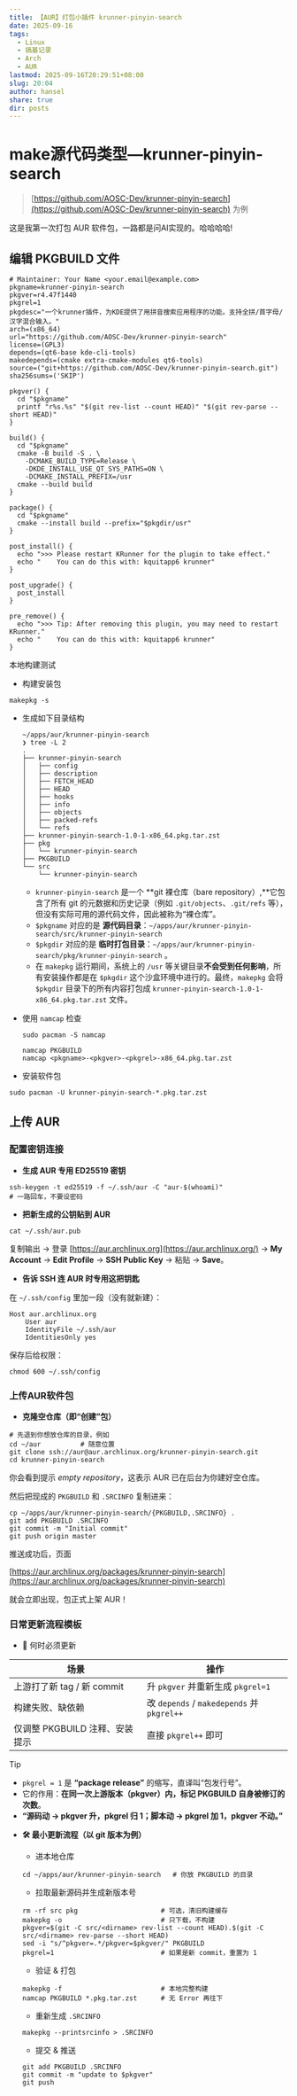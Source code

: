 ```yaml
---
title: 【AUR】打包小插件 krunner-pinyin-search
date: 2025-09-16
tags:
  - Linux
  - 搞基记录
  - Arch
  - AUR
lastmod: 2025-09-16T20:29:51+08:00
slug: 20:04
author: hansel
share: true
dir: posts
---
```

# make源代码类型—krunner-pinyin-search

> [https://github.com/AOSC-Dev/krunner-pinyin-search](https://github.com/AOSC-Dev/krunner-pinyin-search) 为例

这是我第一次打包 AUR 软件包，一路都是问AI实现的。哈哈哈哈!
## 编辑 PKGBUILD 文件

```Shell
# Maintainer: Your Name <your.email@example.com>
pkgname=krunner-pinyin-search
pkgver=r4.47f1440
pkgrel=1
pkgdesc="一个krunner插件，为KDE提供了用拼音搜索应用程序的功能。支持全拼/首字母/汉字混合输入。"
arch=(x86_64)
url="https://github.com/AOSC-Dev/krunner-pinyin-search"
license=(GPL3)
depends=(qt6-base kde-cli-tools)
makedepends=(cmake extra-cmake-modules qt6-tools)
source=("git+https://github.com/AOSC-Dev/krunner-pinyin-search.git")
sha256sums=('SKIP')

pkgver() {
  cd "$pkgname"
  printf "r%s.%s" "$(git rev-list --count HEAD)" "$(git rev-parse --short HEAD)"
}

build() {
  cd "$pkgname"
  cmake -B build -S . \
    -DCMAKE_BUILD_TYPE=Release \
    -DKDE_INSTALL_USE_QT_SYS_PATHS=ON \
    -DCMAKE_INSTALL_PREFIX=/usr
  cmake --build build
}

package() {
  cd "$pkgname"
  cmake --install build --prefix="$pkgdir/usr"
}

post_install() {
  echo ">>> Please restart KRunner for the plugin to take effect."
  echo "    You can do this with: kquitapp6 krunner"
}

post_upgrade() {
  post_install
}

pre_remove() {
  echo ">>> Tip: After removing this plugin, you may need to restart KRunner."
  echo "    You can do this with: kquitapp6 krunner"
}
```

本地构建测试

- 构建安装包

```shell
makepkg -s
```

- 生成如下目录结构

    ```Shell
    ~/apps/aur/krunner-pinyin-search
    ❯ tree -L 2
    .
    ├── krunner-pinyin-search
    │   ├── config
    │   ├── description
    │   ├── FETCH_HEAD
    │   ├── HEAD
    │   ├── hooks
    │   ├── info
    │   ├── objects
    │   ├── packed-refs
    │   └── refs
    ├── krunner-pinyin-search-1.0-1-x86_64.pkg.tar.zst
    ├── pkg
    │   └── krunner-pinyin-search
    ├── PKGBUILD
    └── src
        └── krunner-pinyin-search
    ```
    
    - `krunner-pinyin-search` 是一个 **git 裸仓库（bare repository）,**它包含了所有 git 的元数据和历史记录（例如 `.git/objects`、`.git/refs` 等），但没有实际可用的源代码文件，因此被称为“裸仓库”。
    - `$pkgname` 对应的是 **源代码目录**：`~/apps/aur/krunner-pinyin-search/src/krunner-pinyin-search`
    - `$pkgdir` 对应的是 **临时打包目录**：`~/apps/aur/krunner-pinyin-search/pkg/krunner-pinyin-search` 。
    - 在 `makepkg` 运行期间，系统上的 `/usr` 等关键目录**不会受到任何影响**，所有安装操作都是在 `$pkgdir` 这个沙盒环境中进行的。最终，`makepkg` 会将 `$pkgdir` 目录下的所有内容打包成 `krunner-pinyin-search-1.0-1-x86_64.pkg.tar.zst` 文件。
- 使用 `namcap` 检查
    
    ```Shell
    sudo pacman -S namcap
    ```
    
    ```Shell
    namcap PKGBUILD
    namcap <pkgname>-<pkgver>-<pkgrel>-x86_64.pkg.tar.zst
    ```

- 安装软件包

```shell
sudo pacman -U krunner-pinyin-search-*.pkg.tar.zst
```

## 上传 AUR

### 配置密钥连接

- **生成 AUR 专用 ED25519 密钥**

```Shell
ssh-keygen -t ed25519 -f ~/.ssh/aur -C "aur-$(whoami)"
# 一路回车，不要设密码
```

- **把新生成的公钥贴到 AUR**

```Shell
cat ~/.ssh/aur.pub
```

复制输出 → 登录 [https://aur.archlinux.org](https://aur.archlinux.org/) → **My Account** → **Edit Profile** → **SSH Public Key** → 粘贴 → **Save**。

- **告诉 SSH 连 AUR 时专用这把钥匙**

在 `~/.ssh/config` 里加一段（没有就新建）：

```Shell
Host aur.archlinux.org
    User aur
    IdentityFile ~/.ssh/aur
    IdentitiesOnly yes
```

保存后给权限：

```Shell
chmod 600 ~/.ssh/config
```

### 上传AUR软件包

- **克隆空仓库（即“创建”包）**

```Shell
# 先退到你想放仓库的目录，例如
cd ~/aur          # 随意位置
git clone ssh://aur@aur.archlinux.org/krunner-pinyin-search.git
cd krunner-pinyin-search
```

你会看到提示 _empty repository_，这表示 AUR 已在后台为你建好空仓库。

然后把现成的 `PKGBUILD` 和 `.SRCINFO` 复制进来：

```Shell
cp ~/apps/aur/krunner-pinyin-search/{PKGBUILD,.SRCINFO} .
git add PKGBUILD .SRCINFO
git commit -m "Initial commit"
git push origin master
```

推送成功后，页面

[https://aur.archlinux.org/packages/krunner-pinyin-search](https://aur.archlinux.org/packages/krunner-pinyin-search)

就会立即出现，包正式上架 AUR！

### 日常更新流程模板

- 🔄 何时必须更新
    
|场景|操作|
|---|---|
|上游打了新 tag / 新 commit|升 `pkgver` 并重新生成 `pkgrel=1`|
|构建失败、缺依赖|改 `depends` / `makedepends` 并 `pkgrel++`|
|仅调整 PKGBUILD 注释、安装提示|直接 `pkgrel++` 即可|

> [!tip] 
> - `pkgrel = 1` 是 **“package release”** 的缩写，直译叫“包发行号”。  
>  - 它的作用：**在同一次上游版本（pkgver）内，标记 PKGBUILD 自身被修订的次数**。
>  - **“源码动 → pkgver 升，pkgrel 归 1；脚本动 → pkgrel 加 1，pkgver 不动。”**
       
- **🛠️ 最小更新流程（以 git 版本为例）**
    
    - 进本地仓库
    
    ```Shell
    cd ~/apps/aur/krunner-pinyin-search   # 你放 PKGBUILD 的目录
    ```
    
    - 拉取最新源码并生成新版本号
    
    ```Shell
    rm -rf src pkg                     # 可选，清旧构建缓存
    makepkg -o                         # 只下载，不构建
    pkgver=$(git -C src/<dirname> rev-list --count HEAD).$(git -C src/<dirname> rev-parse --short HEAD)
    sed -i "s/^pkgver=.*/pkgver=$pkgver/" PKGBUILD
    pkgrel=1                           # 如果是新 commit，重置为 1
    ```
    
    - 验证 & 打包
    
    ```Shell
    makepkg -f                         # 本地完整构建
    namcap PKGBUILD *.pkg.tar.zst      # 无 Error 再往下
    ```
    
    - 重新生成 `.SRCINFO`
    
    ```Shell
    makepkg --printsrcinfo > .SRCINFO
    ```
    
    - 提交 & 推送
    
    ```Shell
    git add PKGBUILD .SRCINFO
    git commit -m "update to $pkgver"
    git push
    ```